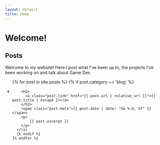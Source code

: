 ```yaml
---
layout: default
title: Home
---
```

<h1>Welcome!</h1>

<h2>Posts</h2>

<p>Welcome to my website! Here I post what I've been up to, the projects I've been working on and talk about Game Dev.</p>

  <ul class="post-list">
    {% for post in site.posts %}
      {% if post.category == 'blog' %}
      <li>


        <h2>
          <a class="post-link" href="{{ post.url | relative_url }}">{{ post.title | escape }}</a>
        </h2>
        <span class="post-meta">{{ post.date | date: "%b %-d, %Y" }}</span>
        <p>
            {{ post.excerpt }}
        </p>
      </li>
      {% endif %}
    {% endfor %}
  </ul>